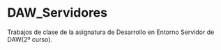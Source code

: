 # DAW_Servidores
Trabajos de clase de la asignatura de Desarrollo en Entorno Servidor de DAW(2º curso).
